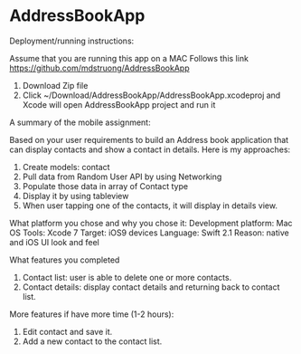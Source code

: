 # AddressBookApp

Deployment/running instructions:

Assume that you are running this app on a MAC 
Follows this link https://github.com/mdstruong/AddressBookApp
1)	Download Zip file
2)	Click ~/Download/AddressBookApp/AddressBookApp.xcodeproj and Xcode will open AddressBookApp project and run it


A summary of the mobile assignment:

Based on your user requirements to build an Address book application that can display contacts and show a contact in details.
Here is my approaches:
1. Create models: contact
2. Pull data from Random User API by using Networking
3. Populate those data in array of Contact type
4. Display it by using tableview
5. When user tapping one of the contacts, it will display in details view.

What platform you chose and why you chose it:
Development platform: Mac OS
Tools: Xcode 7
Target: iOS9 devices
Language: Swift 2.1
Reason: native and iOS UI look and feel

What features you completed
1. Contact list: user is able to delete one or more contacts.
2. Contact details: display contact details and returning back to contact list.   

More features if have more time (1-2 hours):
1. Edit contact and save it.
2. Add a new contact to the contact list. 
